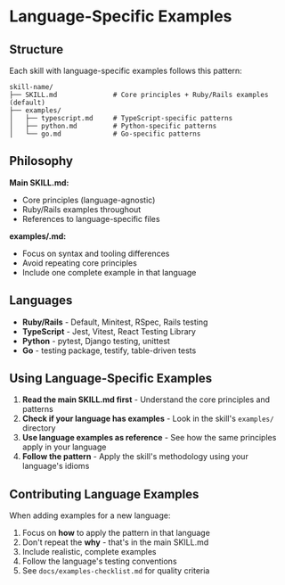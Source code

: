 # Language-Specific Examples

## Structure

Each skill with language-specific examples follows this pattern:

```
skill-name/
├── SKILL.md              # Core principles + Ruby/Rails examples (default)
├── examples/
│   ├── typescript.md     # TypeScript-specific patterns
│   ├── python.md         # Python-specific patterns
│   └── go.md             # Go-specific patterns
```

## Philosophy

**Main SKILL.md:**
- Core principles (language-agnostic)
- Ruby/Rails examples throughout
- References to language-specific files

**examples/<lang>.md:**
- Focus on syntax and tooling differences
- Avoid repeating core principles
- Include one complete example in that language

## Languages

- **Ruby/Rails** - Default, Minitest, RSpec, Rails testing
- **TypeScript** - Jest, Vitest, React Testing Library
- **Python** - pytest, Django testing, unittest
- **Go** - testing package, testify, table-driven tests

## Using Language-Specific Examples

1. **Read the main SKILL.md first** - Understand the core principles and patterns
2. **Check if your language has examples** - Look in the skill's `examples/` directory
3. **Use language examples as reference** - See how the same principles apply in your language
4. **Follow the pattern** - Apply the skill's methodology using your language's idioms

## Contributing Language Examples

When adding examples for a new language:

1. Focus on **how** to apply the pattern in that language
2. Don't repeat the **why** - that's in the main SKILL.md
3. Include realistic, complete examples
4. Follow the language's testing conventions
5. See `docs/examples-checklist.md` for quality criteria
